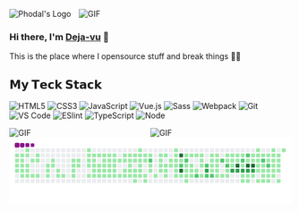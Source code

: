 ![Phodal's Logo](http://brand.phodal.com/logo/small.svg)
<img align="right" alt="GIF" src="https://github.com/devSouvik/devSouvik/blob/master/gif4.gif?raw=true" width="380"/> <!-- https://raw.githubusercontent.com/devSouvik/devSouvik/master/gif3.gif --> 
 <h3>Hi there, I'm <a href="https://cjh-store.github.io">Deja-vu</a> 👋 </h3> This is the place where I opensource stuff and break things 🐱‍🏍

## 𝗠𝘆 𝗧𝗲𝗰𝗸 𝗦𝘁𝗮𝗰𝗸

![HTML5](https://img.shields.io/badge/-HTML5-%23E44D27?style=flat-square&logo=html5&logoColor=ffffff)
![CSS3](https://img.shields.io/badge/-CSS3-%231572B6?style=flat-square&logo=css3)
![JavaScript](https://img.shields.io/badge/-JavaScript-%23F7DF1C?style=flat-square&logo=javascript&logoColor=000000&labelColor=%23F7DF1C&color=%23FFCE5A)
![Vue.js](https://img.shields.io/badge/-Vue.js-%232c3e50?style=flat-square&logo=Vue.js)
![Sass](https://img.shields.io/badge/-Sass-%23CC6699?style=flat-square&logo=sass&logoColor=ffffff)
![Webpack](https://img.shields.io/badge/-Webpack-%232C3A42?style=flat-square&logo=webpack)
![Git](https://img.shields.io/badge/-Git-%23F05032?style=flat-square&logo=git&logoColor=%23ffffff)
![VS Code](https://img.shields.io/badge/-VSCode-%23007ACC?style=flat-square&logo=visual-studio-code)
![ESlint](https://img.shields.io/badge/-ESLint-%234B32C3?style=flat-square&logo=eslint)
![TypeScript](https://img.shields.io/badge/-TypeScript-%23E44D27?style=flat-square&logo=TypeScript&logoColor=ffffff)
![Node](https://img.shields.io/badge/-Node.js-%232c3e50?style=flat-square&logo=Node.js)


<!-- [![Top Langs](https://github-readme-stats.vercel.app/api/top-langs/?username=cjh-store&layout=compact)](https://github.com/cjh-store) --> 
<!-- [![Anurag's GitHub stats](https://github-readme-stats.vercel.app/api?username=cjh-store&show_icons=true&theme=vue)](https://github.com/cjh-store)--> 
<div style='display: flex;'>
 <img  alt="GIF" src="https://github-readme-stats.vercel.app/api?username=cjh-store&show_icons=true&theme=vue" width="380"/>
 <img  alt="GIF" src="https://github-readme-stats.vercel.app/api/top-langs/?username=cjh-store&layout=compact" width="380"/>
</div>

 <img src="https://raw.githubusercontent.com/devSouvik/devSouvik/output/github-contribution-grid-snake.gif" />



